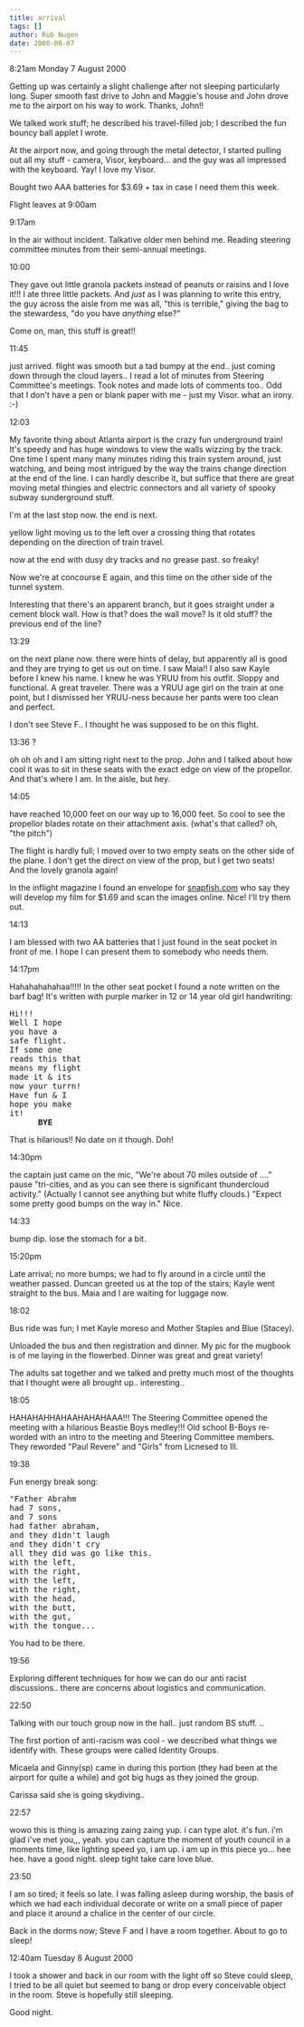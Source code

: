 ```yaml
---
title: arrival
tags: []
author: Rob Nugen
date: 2000-08-07
---
```


<p class=date>8:21am Monday 7 August 2000

<p>Getting up was certainly a slight challenge after not sleeping
particularly long.  Super smooth fast drive to John and Maggie's house and
John drove me to the airport on his way to work.  Thanks, John!!

<p>We talked work stuff; he described his travel-filled job; I described the
fun bouncy ball applet I wrote.

<p>At the airport now, and going through the metal detector, I started
pulling out all my stuff - camera, Visor, keyboard... and the guy was all
impressed with the keyboard.  Yay!  I love my Visor.

<p>Bought two AAA batteries for $3.69 + tax in case I need them this week.

<p>Flight leaves at 9:00am

<p class=date>9:17am

<p>In the air without incident.  Talkative older men behind me.  Reading
steering committee minutes from their semi-annual meetings.

<p class=date>10:00

<p>They gave out little granola packets instead of peanuts or raisins and I
love it!!!  I ate three little packets.  And <em>just</em> as I was planning
to write this entry, the guy across the aisle from me was all, "this is
terrible," giving the bag to the stewardess,  "do you have <em>anything</em>
else?"

<p>Come on, man, this stuff is great!!

<p class=date>11:45

<p>just arrived.  flight was smooth but a tad bumpy at the end..  just
coming down through the cloud layers..  I read a lot of minutes from
Steering Committee's meetings.  Took notes and made lots of comments too..
Odd that I don't have a pen or blank paper with me - just my Visor.  what an
irony.   :-)

<p class=date>12:03

<p>My favorite thing about Atlanta airport is the crazy fun underground
train!  It's speedy and has huge windows to view the walls wizzing by the
track.  One time I spent many many minutes riding this train system around,
just watching, and being most intrigued by the way the trains change
direction at the end of the line.  I can hardly describe it, but suffice
that there are great moving metal thingies and electric connectors and all
variety of spooky  subway sunderground stuff.

<p>I'm at the last stop now.   the end is next.

<p>yellow light moving us to the left over a crossing thing that rotates
depending  on the direction of train travel.

<p>now at the end with dusy dry tracks and no grease past.  so freaky!

<p>Now we're at concourse E again, and this time on the other side of the
tunnel system.

<p>Interesting that there's an apparent  branch, but it goes straight under
a cement block wall.  How is that?  does the wall move?  Is it old stuff?
the previous end of the line?

<p class=date>13:29

<p>on the next plane now.   there were hints of delay, but apparently all is
good and they are trying to get us out on time.  I saw Maia!!  I also saw
Kayle before I knew his name.  I knew he was YRUU from his outfit.  Sloppy
and functional.  A great traveler.   There was a YRUU age girl on the train
at one point, but I dismissed her YRUU-ness because her pants were too clean
and perfect.

<p>I don't see Steve F..  I thought he was supposed to be on this flight.

<p class=date>13:36  ?

<p>oh oh oh and I am sitting right next to the prop.  John and I talked
about how cool it was to sit in these seats with the exact edge on view of
the propellor.  And that's where I am.  In the aisle, but hey.

<p class=date>14:05

<p>have reached 10,000 feet on our way up to 16,000 feet.  So cool to see
the propellor blades rotate on their attachment axis.  (what's that called?
oh, "the pitch")

<p>The flight is hardly full; I moved over to two empty seats on the other
side of the plane.  I don't get the direct on view of the prop, but I get
two seats!
<br>And the lovely granola again!

<p>In the inflight magazine I found an envelope for <a
href="http://www.snapfish.com">snapfish.com</a> who say they will develop my
film for $1.69 and scan the images online.  Nice!  I'll try them out.

<p class=date>14:13

<p>I am blessed with two AA batteries that I just found in the seat pocket
in front of me.  I hope I can present them to somebody who needs them.

<p class=date>14:17pm

<p>Hahahahahahaa!!!!!  In the other seat pocket I found a note written on
the barf bag! It's written with purple marker in 12 or 14 year old girl
handwriting:

<p><pre>
Hi!!!
Well I hope
you have a
safe flight.
If some one
reads this that
means my flight
made it & its
now your turrn!
Have fun & I
hope you make
it!
      <b>BYE</b>
</pre>

<p>That is hilarious!!   No date on it though.  Doh!

<p class=date>14:30pm

<p>the captain just came on the mic, "We're about 70 miles outside of ...."
pause "tri-cities, and as you can see there is significant thundercloud
activity."   (Actually  I cannot see anything but white fluffy clouds.)
"Expect some pretty good bumps on the way in."   Nice.

<p class=date>14:33

<p>bump dip.  lose the stomach for a bit.

<p class=date>15:20pm

<p>Late arrival; no more bumps; we had to fly around in a circle until the
weather passed.  Duncan greeted us at the top of the stairs; Kayle went
straight to the bus.  Maia and I are waiting for luggage now.

<p class=date>18:02

<p>Bus ride was fun; I met Kayle moreso and Mother Staples and Blue
(Stacey).

<p>Unloaded the bus and then registration and dinner.  My pic for the
mugbook is of me laying in the flowerbed.  Dinner was great and great
variety!

<p>The adults sat together and we talked and pretty much most of the
thoughts that I thought were all brought up.. interesting..

<p class=date>18:05

<p>HAHAHAHHAHAAHAHAHAAA!!!  The Steering Committee opened the meeting with a
hilarious Beastie Boys  medley!!! Old school B-Boys re-worded with an intro
to the meeting and Steering Committee members.  They reworded "Paul Revere"
and "Girls" from Licnesed to Ill.

<p class=date>19:38

<p>Fun energy break song:

<pre>
"Father Abrahm
had 7 sons,
and 7 sons
had father abraham,
and they didn't laugh
and they didn't cry
all they did was go like this.
with the left,
with the right,
with the left,
with the right,
with the head,
with the butt,
with the gut,
with the tongue...
</pre>

<p>You had to be there.

<p class=date>19:56

<p>Exploring different techniques for how we can do our anti racist
discussions..  there are concerns about logistics and communication.

<p class=date>22:50

<p> Talking with our touch group now in the hall.. just random BS stuff.  ..

<p>The first portion of anti-racism was cool - we described what things we
identify with. These groups were called Identity Groups.

<p>Micaela and Ginny(sp) came in during this portion (they had been at the
airport for quite a while) and got big hugs as they joined the group.

<p>Carissa said she is going skydiving..

<p class=date>22:57

<p class=message>wowo this is thing is amazing zaing zaing yup. i can type
alot. it's fun. i'm glad i've met you,,, yeah. you can capture the moment of
youth council in a moments time, like lighting speed yo, i am up.  i am up
in this piece yo... hee hee. have a good night. sleep tight take care love
blue.

<p class=date>23:50

<p>I am so tired; it feels so late.  I was falling asleep during worship,
the basis of which we had each individual decorate or write on a small piece
of paper and  place it around a chalice in the center of our circle.

<p>Back in the dorms now; Steve F and I have a room together.  About to go
to sleep!

<p class=date>12:40am Tuesday 8 August 2000

<p>I took a shower and back in our room with the light off so Steve could
sleep, I tried to be all quiet but seemed to bang or drop every conceivable
object in the room.  Steve is hopefully still sleeping.

<p>Good night.

